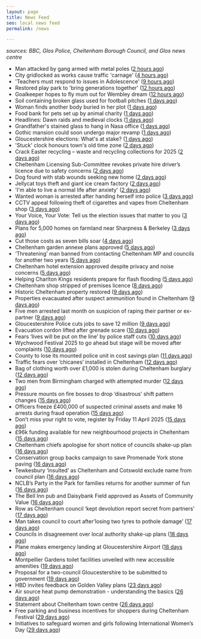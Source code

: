 ```yaml
---
layout: page
title: News Feed
seo: local news feed
permalink: /news

---
```


_sources: BBC, Glos Police, Cheltenham Borough Council, and Glos news centre_

<!-- news_marker starts -->
- Man attacked by gang armed with metal poles ([2 hours ago](https://www.bbc.com/news/articles/cj3xe562vk1o))
- City gridlocked as works cause traffic 'carnage' ([4 hours ago](https://www.bbc.com/news/articles/cvgpm33k2zzo))
- 'Teachers must respond to issues in Adolescence' ([9 hours ago](https://www.bbc.com/news/articles/cyvq7qqrvy0o))
- Restored play park to 'bring generations together' ([12 hours ago](https://www.bbc.com/news/articles/ckgemkgryl9o))
- Goalkeeper hopes to fly mum out for Wembley dream ([12 hours ago](https://www.bbc.com/news/articles/cd02e2pymjyo))
- Soil containing broken glass used for football pitches ([1 days ago](https://www.bbc.com/news/articles/cly52n7l3ryo))
- Woman finds another body buried in her plot ([1 days ago](https://www.bbc.com/news/articles/cq80q7kj3k3o))
- Food bank for pets set up by animal charity ([1 days ago](https://www.bbc.com/news/articles/c15v338xdqqo))
- Headlines: Dawn raids and medieval clocks ([1 days ago](https://www.bbc.com/news/articles/c4g9l7dvkzdo))
- Grandfather's stained glass to hang in Nasa office ([1 days ago](https://www.bbc.com/news/articles/cly5v53e144o))
- Gothic mansion could soon undergo major revamp ([1 days ago](https://www.bbc.com/news/articles/crldnw9rerzo))
- Gloucestershire elections: What's at stake? ([1 days ago](https://www.bbc.com/news/articles/c74323j87xqo))
- 'Stuck' clock honours town's old time zone ([2 days ago](https://www.bbc.com/news/articles/cvgqljz57l0o))
- Crack Easter recycling – waste and recycling collections for 2025 ([2 days ago](https://www.cheltenham.gov.uk/news/article/3002/crack_easter_recycling_%E2%80%93_waste_and_recycling_collections_for_2025))
- Cheltenham Licensing Sub-Committee revokes private hire driver’s licence due to safety concerns ([2 days ago](https://www.cheltenham.gov.uk/news/article/3001/cheltenham_licensing_sub-committee_revokes_private_hire_drivers_licence_due_to_safety_concerns))
- Dog found with stab wounds seeking new home ([2 days ago](https://www.bbc.com/news/articles/c1drp3g362zo))
- Jellycat toys theft and giant ice cream factory ([2 days ago](https://www.bbc.com/news/articles/cwy6g3dzn5no))
- 'I'm able to live a normal life after anxiety' ([2 days ago](https://www.bbc.com/news/articles/cq8yjng9vkeo))
- Wanted woman is arrested after handing herself into police ([3 days ago](https://gloucesternewscentre.co.uk/wanted-woman-is-arrested-after-handing-herself-into-police/))
- CCTV appeal following theft of cigarettes and vapes from Cheltenham shop ([3 days ago](https://gloucesternewscentre.co.uk/cctv-appeal-following-theft-of-cigarettes-and-vapes-from-cheltenham-shop/))
- Your Voice, Your Vote: Tell us the election issues that matter to you ([3 days ago](https://www.bbc.com/news/articles/cz440j1x4xno))
- Plans for 5,000 homes on farmland near Sharpness & Berkeley ([3 days ago](https://www.bbc.co.uk/sounds/play/p0l1v3k3))
- Cut those costs as seven bills soar ([4 days ago](https://www.bbc.co.uk/sounds/play/p0l1mstk))
- Cheltenham garden annexe plans approved ([5 days ago](https://gloucesternewscentre.co.uk/cheltenham-garden-annexe-plans-approved/))
- ‘Threatening’ man banned from contacting Cheltenham MP and councils for another two years ([5 days ago](https://gloucesternewscentre.co.uk/threatening-man-banned-from-contacting-cheltenham-mp-and-councils-for-another-two-years/))
- Cheltenham hotel extension approved despite privacy and noise concerns ([5 days ago](https://gloucesternewscentre.co.uk/cheltenham-hotel-extension-approved-despite-privacy-and-noise-concerns/))
- Helping Charlton Kings residents prepare for flash flooding ([5 days ago](https://www.cheltenham.gov.uk/news/article/3000/helping_charlton_kings_residents_prepare_for_flash_flooding))
- Cheltenham shop stripped of premises licence ([8 days ago](https://gloucesternewscentre.co.uk/cheltenham-shop-stripped-of-premises-licence/))
- Historic Cheltenham property restored ([9 days ago](https://gloucesternewscentre.co.uk/historic-cheltenham-property-restored/))
- Properties evacauated after suspect ammunition found in Cheltenham ([9 days ago](https://gloucesternewscentre.co.uk/propeties-evacauated-after-suspect-ammuintion-found-in-cheltenham/))
- Five men arrested last month on suspicion of raping their partner or ex-partner ([9 days ago](https://gloucesternewscentre.co.uk/five-men-arrested-last-month-on-suspicion-of-raping-their-partner-or-ex-partner/))
- Gloucestershire Police cuts jobs to save 12 million ([9 days ago](https://www.bbc.co.uk/sounds/play/p0l0mzhx))
- Evacuation cordon lifted after grenade scare ([10 days ago](https://gloucesternewscentre.co.uk/evacuation-cordon-lifted-after-grenade-scare/))
- Fears ‘lives will be put on the line’ by police staff cuts ([10 days ago](https://gloucesternewscentre.co.uk/fears-lives-will-be-put-on-the-line-by-police-staff-cuts/))
- Wychwood Festival 2025 to go ahead but stage will be moved after complaints ([10 days ago](https://gloucesternewscentre.co.uk/wychwood-festival-2025-to-go-ahead-but-stage-will-be-moved-after-complaints/))
- County to lose its mounted police unit in cost savings plan ([11 days ago](https://gloucesternewscentre.co.uk/county-to-lose-its-mounted-police-unit-in-cost-savings-plan/))
- Traffic fears over ‘chicanes’ installed in Cheltenham ([12 days ago](https://gloucesternewscentre.co.uk/traffic-fears-over-chicanes-installed-in-cheltenham/))
- Bag of clothing worth over £1,000 is stolen during Cheltenham burglary ([12 days ago](https://gloucesternewscentre.co.uk/bag-of-clothing-worth-over-1000-is-stolen-during-cheltenham-burglary/))
- Two men from Birmingham charged with attempted murder ([12 days ago](https://gloucesternewscentre.co.uk/two-men-from-birmingham-charged-with-attempted-murder/))
- Pressure mounts on fire bosses to drop ‘disastrous’ shift pattern changes ([15 days ago](https://gloucesternewscentre.co.uk/pressure-mounts-on-fire-bosses-to-drop-disastrous-shift-pattern-changes/))
- Officers freeze £400,000 of suspected criminal assets and make 16 arrests during fraud operation ([15 days ago](https://gloucesternewscentre.co.uk/officers-freeze-400000-of-suspected-criminal-assets-and-make-16-arrests-during-fraud-operation/))
- Don’t miss your right to vote, register by Friday 11 April 2025 ([15 days ago](https://www.cheltenham.gov.uk/news/article/2999/dont_miss_your_right_to_vote_register_by_friday_11_april_2025))
- £96k funding available for new neighbourhood projects in Cheltenham ([15 days ago](https://www.cheltenham.gov.uk/news/article/2998/96k_funding_available_for_new_neighbourhood_projects_in_cheltenham))
- Cheltenham chiefs apologise for short notice of councils shake-up plan ([16 days ago](https://gloucesternewscentre.co.uk/cheltenham-chiefs-apologise-for-short-notice-of-councils-shake-up-plan/))
- Conservation group backs campaign to save Promenade York stone paving ([16 days ago](https://gloucesternewscentre.co.uk/conservation-group-backs-campaign-to-save-promenade-york-stone-paving/))
- Tewkesbury ‘insulted’ as Cheltenham and Cotswold exclude name from council plan ([16 days ago](https://gloucesternewscentre.co.uk/tewkesbury-insulted-as-cheltenham-and-cotswold-exclude-name-from-council-plan/))
- NCLB’s Party in the Park for families returns for another summer of fun ([16 days ago](https://www.cheltenham.gov.uk/news/article/2997/nclbs_party_in_the_park_for_families_returns_for_another_summer_of_fun))
- The Bell Inn pub and Daisybank Field approved as Assets of Community Value ([16 days ago](https://www.cheltenham.gov.uk/news/article/2996/the_bell_inn_pub_and_daisybank_field_approved_as_assets_of_community_value))
- Row as Cheltenham council ‘kept devolution report secret from partners’ ([17 days ago](https://gloucesternewscentre.co.uk/row-as-cheltenham-council-kept-devolution-report-secret-from-partners/))
- Man takes council to court after’losing two tyres to pothole damage’ ([17 days ago](https://gloucesternewscentre.co.uk/man-takes-council-to-court-afterlosing-two-tyres-to-pothole-damage/))
- Councils in disagreement over local authority shake-up plans ([18 days ago](https://gloucesternewscentre.co.uk/councils-in-disagreement-over-local-authority-shake-up-plans/))
- Plane makes emergency landing at Gloucestershire Airport ([18 days ago](https://gloucesternewscentre.co.uk/plane-makes-emergency-landing-at-gloucestershire-airport/))
- Montpellier Gardens toilet facilities unveiled with new accessible amenities ([19 days ago](https://www.cheltenham.gov.uk/news/article/2995/montpellier_gardens_toilet_facilities_unveiled_with_new_accessible_amenities))
- Proposal for a two-council Gloucestershire to be submitted to government ([19 days ago](https://www.cheltenham.gov.uk/news/article/2994/proposal_for_a_two-council_gloucestershire_to_be_submitted_to_government))
- HBD invites feedback on Golden Valley plans ([23 days ago](https://www.cheltenham.gov.uk/news/article/2993/hbd_invites_feedback_on_golden_valley_plans))
- Air source heat pump demonstration - understanding the basics ([26 days ago](https://www.cheltenham.gov.uk/news/article/2992/air_source_heat_pump_demonstration_-_understanding_the_basics))
- Statement about Cheltenham town centre ([26 days ago](https://www.cheltenham.gov.uk/news/article/2991/statement_about_cheltenham_town_centre))
- Free parking and business incentives for shoppers during Cheltenham Festival ([29 days ago](https://www.cheltenham.gov.uk/news/article/2990/free_parking_and_business_incentives_for_shoppers_during_cheltenham_festival))
- Initiatives to safeguard women and girls following International Women’s Day ([29 days ago](https://www.cheltenham.gov.uk/news/article/2989/initiatives_to_safeguard_women_and_girls_following_international_womens_day))

<!-- news_marker ends -->
